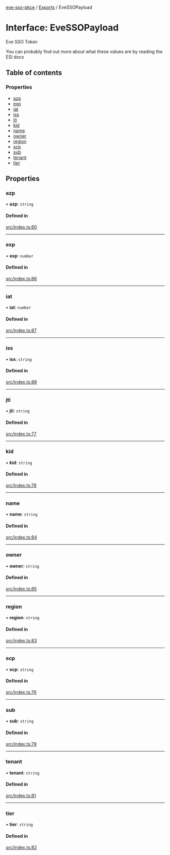 [eve-sso-pkce](../README.md) / [Exports](../modules.md) / EveSSOPayload

# Interface: EveSSOPayload

Eve SSO Token

You can probably find out more about what these values are by reading
the ESI docs

## Table of contents

### Properties

- [azp](EveSSOPayload.md#azp)
- [exp](EveSSOPayload.md#exp)
- [iat](EveSSOPayload.md#iat)
- [iss](EveSSOPayload.md#iss)
- [jti](EveSSOPayload.md#jti)
- [kid](EveSSOPayload.md#kid)
- [name](EveSSOPayload.md#name)
- [owner](EveSSOPayload.md#owner)
- [region](EveSSOPayload.md#region)
- [scp](EveSSOPayload.md#scp)
- [sub](EveSSOPayload.md#sub)
- [tenant](EveSSOPayload.md#tenant)
- [tier](EveSSOPayload.md#tier)

## Properties

### azp

• **azp**: `string`

#### Defined in

[src/index.ts:80](https://github.com/ballsten/eve-sso-pkce/blob/ef6b514/src/index.ts#L80)

___

### exp

• **exp**: `number`

#### Defined in

[src/index.ts:86](https://github.com/ballsten/eve-sso-pkce/blob/ef6b514/src/index.ts#L86)

___

### iat

• **iat**: `number`

#### Defined in

[src/index.ts:87](https://github.com/ballsten/eve-sso-pkce/blob/ef6b514/src/index.ts#L87)

___

### iss

• **iss**: `string`

#### Defined in

[src/index.ts:88](https://github.com/ballsten/eve-sso-pkce/blob/ef6b514/src/index.ts#L88)

___

### jti

• **jti**: `string`

#### Defined in

[src/index.ts:77](https://github.com/ballsten/eve-sso-pkce/blob/ef6b514/src/index.ts#L77)

___

### kid

• **kid**: `string`

#### Defined in

[src/index.ts:78](https://github.com/ballsten/eve-sso-pkce/blob/ef6b514/src/index.ts#L78)

___

### name

• **name**: `string`

#### Defined in

[src/index.ts:84](https://github.com/ballsten/eve-sso-pkce/blob/ef6b514/src/index.ts#L84)

___

### owner

• **owner**: `string`

#### Defined in

[src/index.ts:85](https://github.com/ballsten/eve-sso-pkce/blob/ef6b514/src/index.ts#L85)

___

### region

• **region**: `string`

#### Defined in

[src/index.ts:83](https://github.com/ballsten/eve-sso-pkce/blob/ef6b514/src/index.ts#L83)

___

### scp

• **scp**: `string`

#### Defined in

[src/index.ts:76](https://github.com/ballsten/eve-sso-pkce/blob/ef6b514/src/index.ts#L76)

___

### sub

• **sub**: `string`

#### Defined in

[src/index.ts:79](https://github.com/ballsten/eve-sso-pkce/blob/ef6b514/src/index.ts#L79)

___

### tenant

• **tenant**: `string`

#### Defined in

[src/index.ts:81](https://github.com/ballsten/eve-sso-pkce/blob/ef6b514/src/index.ts#L81)

___

### tier

• **tier**: `string`

#### Defined in

[src/index.ts:82](https://github.com/ballsten/eve-sso-pkce/blob/ef6b514/src/index.ts#L82)

